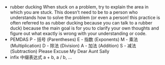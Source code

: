 ##
- rubber ducking 
When stuck on a problem, try to explain the area in which you are stuck. This doesn’t need to be to
a person who understands how to solve the problem (or even a person! this practice is often referred
to as rubber ducking because you can talk to a rubber duck) because the main goal is for you to
clarify your own thoughts and figure out what exactly is wrong with your understanding or code.
- PEMDAS
P - 括号 (Parentheses)
E - 指数 (Exponents)
M - 乘法 (Multiplication)
D - 除法 (Division)
A - 加法 (Addition)
S - 减法 (Subtraction)
Please Excuse My Dear Aunt Sally
- infix 中缀表达式 a + b, a / b, ...